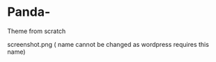 # Panda-
Theme from scratch

screenshot.png ( name cannot be changed as wordpress requires this name)

